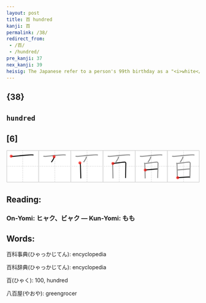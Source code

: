 ```yaml
---
layout: post
title: 百 hundred
kanji: 百
permalink: /38/
redirect_from:
 - /百/
 - /hundred/
pre_kanji: 37
nex_kanji: 39
heisig: The Japanese refer to a person's 99th birthday as a "<i>white</i> year" because <i>white</i> is the kanji you are left with if you subtract <i>one</i> from a <b>hundred</b>.
---
```


## {38}

## `hundred`

## [6]

<div class="stroke"><img src="../images/E799BE.png" /></div>

## Reading:

### On-Yomi: ヒャク、ビャク &mdash; Kun-Yomi: もも

## Words:

百科事典(ひゃっかじてん): encyclopedia

百科辞典(ひゃっかじてん): encyclopedia

百(ひゃく): 100, hundred

八百屋(やおや): greengrocer
